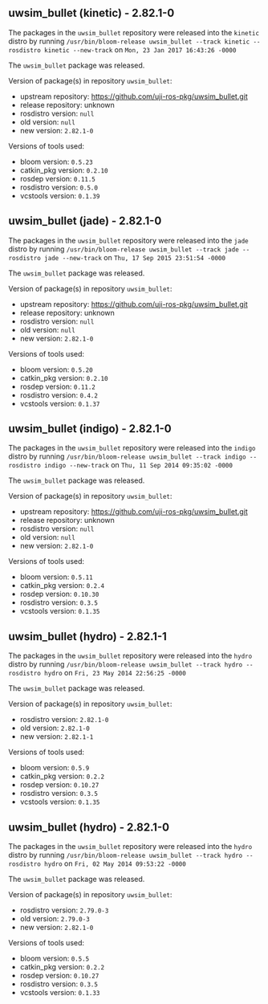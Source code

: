 ## uwsim_bullet (kinetic) - 2.82.1-0

The packages in the `uwsim_bullet` repository were released into the `kinetic` distro by running `/usr/bin/bloom-release uwsim_bullet --track kinetic --rosdistro kinetic --new-track` on `Mon, 23 Jan 2017 16:43:26 -0000`

The `uwsim_bullet` package was released.

Version of package(s) in repository `uwsim_bullet`:

- upstream repository: https://github.com/uji-ros-pkg/uwsim_bullet.git
- release repository: unknown
- rosdistro version: `null`
- old version: `null`
- new version: `2.82.1-0`

Versions of tools used:

- bloom version: `0.5.23`
- catkin_pkg version: `0.2.10`
- rosdep version: `0.11.5`
- rosdistro version: `0.5.0`
- vcstools version: `0.1.39`


## uwsim_bullet (jade) - 2.82.1-0

The packages in the `uwsim_bullet` repository were released into the `jade` distro by running `/usr/bin/bloom-release uwsim_bullet --track jade --rosdistro jade --new-track` on `Thu, 17 Sep 2015 23:51:54 -0000`

The `uwsim_bullet` package was released.

Version of package(s) in repository `uwsim_bullet`:
- upstream repository: https://github.com/uji-ros-pkg/uwsim_bullet.git
- release repository: unknown
- rosdistro version: `null`
- old version: `null`
- new version: `2.82.1-0`

Versions of tools used:
- bloom version: `0.5.20`
- catkin_pkg version: `0.2.10`
- rosdep version: `0.11.2`
- rosdistro version: `0.4.2`
- vcstools version: `0.1.37`


## uwsim_bullet (indigo) - 2.82.1-0

The packages in the `uwsim_bullet` repository were released into the `indigo` distro by running `/usr/bin/bloom-release uwsim_bullet --track indigo --rosdistro indigo --new-track` on `Thu, 11 Sep 2014 09:35:02 -0000`

The `uwsim_bullet` package was released.

Version of package(s) in repository `uwsim_bullet`:
- upstream repository: https://github.com/uji-ros-pkg/uwsim_bullet.git
- release repository: unknown
- rosdistro version: `null`
- old version: `null`
- new version: `2.82.1-0`

Versions of tools used:
- bloom version: `0.5.11`
- catkin_pkg version: `0.2.4`
- rosdep version: `0.10.30`
- rosdistro version: `0.3.5`
- vcstools version: `0.1.35`


## uwsim_bullet (hydro) - 2.82.1-1

The packages in the `uwsim_bullet` repository were released into the `hydro` distro by running `/usr/bin/bloom-release uwsim_bullet --track hydro --rosdistro hydro` on `Fri, 23 May 2014 22:56:25 -0000`

The `uwsim_bullet` package was released.

Version of package(s) in repository `uwsim_bullet`:
- rosdistro version: `2.82.1-0`
- old version: `2.82.1-0`
- new version: `2.82.1-1`

Versions of tools used:
- bloom version: `0.5.9`
- catkin_pkg version: `0.2.2`
- rosdep version: `0.10.27`
- rosdistro version: `0.3.5`
- vcstools version: `0.1.35`


## uwsim_bullet (hydro) - 2.82.1-0

The packages in the `uwsim_bullet` repository were released into the `hydro` distro by running `/usr/bin/bloom-release uwsim_bullet --track hydro --rosdistro hydro` on `Fri, 02 May 2014 09:53:22 -0000`

The `uwsim_bullet` package was released.

Version of package(s) in repository `uwsim_bullet`:
- rosdistro version: `2.79.0-3`
- old version: `2.79.0-3`
- new version: `2.82.1-0`

Versions of tools used:
- bloom version: `0.5.5`
- catkin_pkg version: `0.2.2`
- rosdep version: `0.10.27`
- rosdistro version: `0.3.5`
- vcstools version: `0.1.33`


